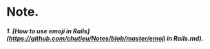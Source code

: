 # Note.

##### 1. [How to use emoji in Rails](https://github.com/chutieu/Notes/blob/master/emoji in Rails.md).